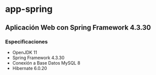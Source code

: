 # app-spring

## Aplicación Web con Spring Framework 4.3.30

### Especificaciones

- OpenJDK 11
- Spring Framework 4.3.30
- Conexión a Base Datos MySQL 8
- Hibernate 6.0.20

